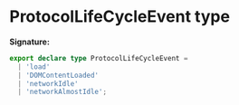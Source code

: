 # ProtocolLifeCycleEvent type

**Signature:**

```typescript
export declare type ProtocolLifeCycleEvent =
  | 'load'
  | 'DOMContentLoaded'
  | 'networkIdle'
  | 'networkAlmostIdle';
```

